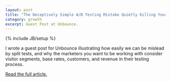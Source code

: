 ```yaml
---
layout: post
title: "The Deceptively Simple A/B Testing Mistake Quietly Killing Your Conversion Rates"
category: growth
excerpt: Guest Post at Unbounce.
---
```

{% include JB/setup %}

I wrote a guest post for Unbounce illustrating how easily we can be mislead by split tests, and why the marketers you want to be working with consider visitor segments, base rates, customers, and revenue in their testing process.

[Read the full article.](http://unbounce.com/a-b-testing/simple-ab-testing-mistake-thats-killing-conversion-rates/)

<a href="https://plus.google.com/+VincentBarr0?rel=author"></a>